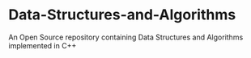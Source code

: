 # Data-Structures-and-Algorithms
An Open Source repository containing Data Structures and Algorithms implemented in C++
